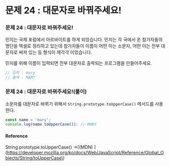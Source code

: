 # 문제 24 : 대문자로 바꿔주세요!

### 문제 24 : 대문자로 바꿔주세요!

민지는 국제 포럼에서 아르바이트를 하게 되었습니다. 민지는 각 국에서 온 참가자들의 명단을 엑셀로 정리하고 있는데 참가자들이 이름이 어떤 이는 소문자, 어떤 이는 전부 대문자로 써져 있는 등 형식이 제각각 이었습니다.

민지를 위해 이름이 입력되면 전부 대문자로 출력되는 프로그램을 만들어주세요.

```javascript
// 입력 : mary
// 출력 : MARY
```

### 문제 24 : 대문자로 바꿔주세요!\(풀이\)

소문자를 대문자로 바뀌기 위해서 `String.prototype.toUpperCase()` 메서드를 사용한다.

```javascript
const name = 'mary';
console.log(name.toUpperCase()); // MARY
```

#### Reference

String.prototype.toUpperCase\(\) →[\(MDN\) ](https://developer.mozilla.org/ko/docs/Web/JavaScript/Reference/Global_Objects/String/toUpperCase\)

